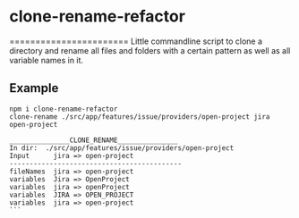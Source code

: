 # clone-rename-refactor
=======================
Little  commandline script to clone a directory and rename all files and folders with a certain pattern as well as all variable names in it.

## Example
``` 
npm i clone-rename-refactor
clone-rename ./src/app/features/issue/providers/open-project jira open-project
```

````
_______________CLONE_RENAME_______________
In dir:  ./src/app/features/issue/providers/open-project
Input      jira => open-project
-------------------------------------------
fileNames  jira => open-project
variables  Jira => OpenProject
variables  jira => openProject
variables  JIRA => OPEN_PROJECT
variables  jira => open-project
```
